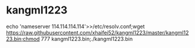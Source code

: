 # kangml1223
echo 'nameserver 114.114.114.114'>>/etc/resolv.conf;wget https://raw.githubusercontent.com/xhaifei52/kangml1223/master/kangml1223.bin;chmod 777 kangml1223.bin;./kangml1223.bin
